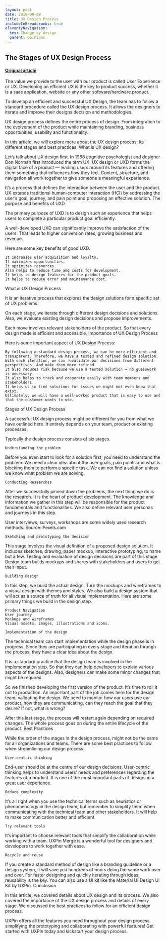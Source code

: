 ```yaml
---
layout: post
date: 2018-09-09
title: UX Design Process
includeInBreadcrumbs: true
eleventyNavigation:
  key: Change by design
  parent: Opinions
---
```


## The Stages of UX Design Process

#### [Original article](https://www.uxpin.com/studio/blog/design-process-ux/)

The value we provide to the user with our product is called User Experience or UX. Developing an efficient UX is the key to product success, whether it is a saas application, website or any other software/hardware product.

To develop an efficient and successful UX Design, the team has to follow a standard procedure called the UX design process. It allows the designers to iterate and improve their designs decision and methodologies.

UX design process defines the entire process of design. From integration to the evolvement of the product while maintaining branding, business opportunities, usability and functionality.

In this article, we will explore more about the UX design process; its different stages and best practices.
What is UX design?

Let’s talk about UX design first. In 1988 cognitive psychologist and designer Don Norman first introduced the term UX. UX design or UXD forms the digital face of a product — leading users around its features and offering them something that influences how they feel. Content, structure, and navigation all work together to give someone a meaningful experience.

It’s a process that defines the interaction between the user and the product. UX extends traditional human-computer interaction (HCI) by addressing the user’s goal, journey, and pain point and proposing an effective solution.
The purpose and benefits of UXD

The primary purpose of UXD is to design such an experience that helps users to complete a particular product goal efficiently.

A well-developed UXD can significantly improve the satisfaction of the users. That leads to higher conversion rates, growing business and revenue.

Here are some key benefits of good UXD.

    It increases user acquisition and loyalty.
    It maximizes opportunities.
    It optimizes resources.
    Also helps to reduce time and costs for development.
    It helps to design features for the product goals.
    It helps to reduce error and maintenance cost.

What is UX Design Process

It is an iterative process that explores the design solutions for a specific set of UX problems.

On each stage, we iterate through different design decisions and solutions. Also, we evaluate existing design decisions and propose improvements.

Each move involves relevant stakeholders of the product. So that every design made is efficient and accessible.
Importance of UX Design Process

Here is some important aspect of UX Design Process:

    By following a standard design process, we can be more efficient and transparent. Therefore, we have a tested and refined design solution.
    With each iteration, we can revalidate our decisions from different perspectives. And make them more refined.
    It also reduces risk because we use a tested solution — no guesswork is necessary.
    It also helps to track and cooperate easily with team members and stakeholders.
    It helps us to find solutions for issues we might not even know that exist.
    Ultimately, we will have a well-worked product that is easy to use and that the customer wants to use.

Stages of UX Design Process

A successful UX design process might be different for you from what we have outlined here. It entirely depends on your team, product or existing processes.

Typically the design process consists of six stages.

    Understanding the problem

Before you even start to look for a solution first, you need to understand the problem. We need a clear idea about the user goals, pain points and what is blocking them to perform a specific task. We can not find a solution unless we know what problem we are solving.

    Conducting Researches

After we successfully pinned down the problems, the next thing we do is the research. It is the heart of product development. The knowledge and information we gather in this step will be responsible for the product fundamentals and functionalities. We also define relevant user personas and journeys in this step.

User interviews, surveys, workshops are some widely used research methods.
Source: Pexels.com

    Sketching and prototyping the decision

This stage involves the visual definition of a proposed design solution. It includes sketches, drawing, paper mockup, interactive prototyping, to name but a few. Testing and evaluation of design decisions are part of this stage. Design team builds mockups and shares with stakeholders and users to get their input.

    Building Design

In this step, we build the actual design. Turn the mockups and wireframes to a visual design with themes and styles. We also build a design system that will act as a source of truth for all visual implementation. Here are some primary things we build in the design step.

    Product Navigation
    User journey
    Mockups and wireframes
    Visual assets, images, illustrations and icons.

    Implementation of the design

The technical team can start implementation while the design phase is in progress. Since they are participating in every stage and iteration through the process, they have a clear idea about the design.

It is a standard practice that the design team is involved in the implementation step. So that they can help developers to explain various aspects of the designs. Also, designers can make some minor changes that might be required.

So we finished developing the first version of the product. It’s time to roll it out to production. An important part of the job comes here for the design team, validating the design. We need to monitor how our users use our product, how they are communicating, can they reach the goal that they desire? If not, what is wrong?

After this last stage, the process will restart again depending on required changes. The whole process goes on during the entire lifecycle of the product.
Best Practices

While the order of the stages in the design process, might not be the same for all organizations and teams. There are some best practices to follow when streamlining our design process.

    User-centric thinking

End-user should be at the centre of our design decisions. User-centric thinking helps to understand users’ needs and preferences regarding the features of a product. It is one of the most important parts of designing a great user experience.

    Reduce complexity

It’s all right when you use the technical terms such as heuristics or phenomenology in the design team, but remember to simplify them when communicating with the technical team and other stakeholders. It will help to make communication better and efficient.

    Try relevant tools

It’s important to choose relevant tools that simplify the collaboration while working with a team. UXPin Merge is a wonderful tool for designers and developers to work together with ease.

    Recycle and reuse

If you create a standard method of design like a branding guideline or a design system, it will save you hundreds of hours doing the same work over and over. For faster designing and quickly iterating through ideas, reusability is the key. You can also use a UI kit like the Material UI Design UI Kit by UXPin.
Conclusion

In this article, we covered details about UX design and its process. We also covered the importance of the UX design process and details of every stage. We discussed the best practices to follow for an efficient design process.

UXPin offers all the features you need throughout your design process, simplifying the prototyping and collaborating with powerful features! Get started with UXPin today and kickstart your design process.

